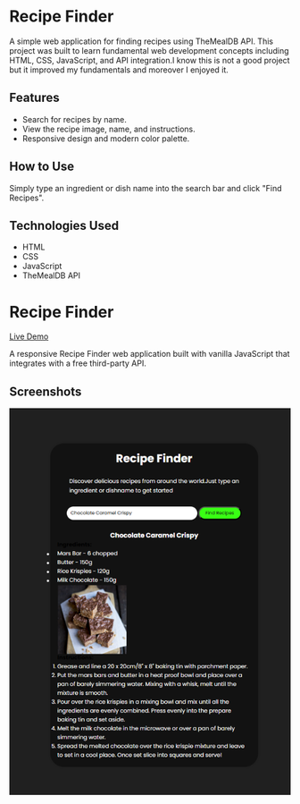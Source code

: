 # Recipe Finder

A simple web application for finding recipes using TheMealDB API. This project was built to learn fundamental web development concepts including HTML, CSS, JavaScript, and API integration.I know this is not a good project but it improved my fundamentals and moreover I enjoyed it.

## Features

- Search for recipes by name.
- View the recipe image, name, and instructions.
- Responsive design and modern color palette.

## How to Use

Simply type an ingredient or dish name into the search bar and click "Find Recipes".

## Technologies Used

- HTML
- CSS
- JavaScript
- TheMealDB API

# Recipe Finder

[Live Demo](https://recipe-finder-green-alpha.vercel.app/)

A responsive Recipe Finder web application built with vanilla JavaScript that integrates with a free third-party API.

## Screenshots

![Recipe Finder Screenshot](images/recipe-finder-screenshot.png)
